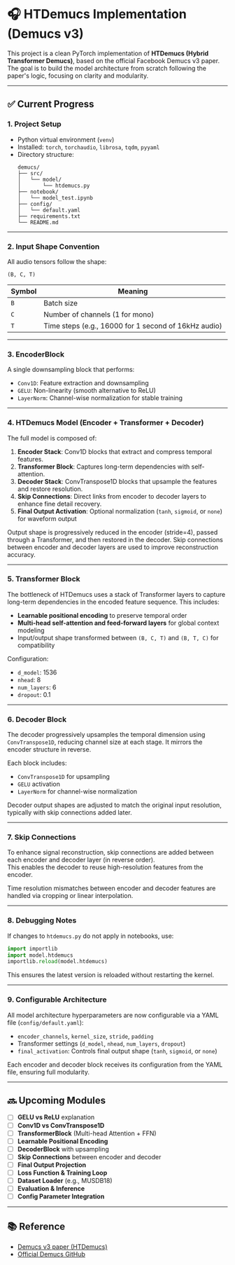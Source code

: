 # 🎧 HTDemucs Implementation (Demucs v3)

This project is a clean PyTorch implementation of **HTDemucs (Hybrid Transformer Demucs)**, based on the official Facebook Demucs v3 paper. The goal is to build the model architecture from scratch following the paper's logic, focusing on clarity and modularity.

---

## ✅ Current Progress

### 1. Project Setup

- Python virtual environment (`venv`)
- Installed: `torch`, `torchaudio`, `librosa`, `tqdm`, `pyyaml`
- Directory structure:
  ```
  demucs/
  ├── src/
  │   └── model/
  │       └── htdemucs.py
  ├── notebook/
  │   └── model_test.ipynb
  ├── config/
  │   └── default.yaml
  ├── requirements.txt
  └── README.md
  ```

---

### 2. Input Shape Convention

All audio tensors follow the shape:

```
(B, C, T)
```

| Symbol | Meaning |
|--------|---------|
| `B` | Batch size |
| `C` | Number of channels (1 for mono) |
| `T` | Time steps (e.g., 16000 for 1 second of 16kHz audio) |

---

### 3. EncoderBlock

A single downsampling block that performs:

- `Conv1D`: Feature extraction and downsampling
- `GELU`: Non-linearity (smooth alternative to ReLU)
- `LayerNorm`: Channel-wise normalization for stable training

---

### 4. HTDemucs Model (Encoder + Transformer + Decoder)

The full model is composed of:

1. **Encoder Stack**: Conv1D blocks that extract and compress temporal features.
2. **Transformer Block**: Captures long-term dependencies with self-attention.
3. **Decoder Stack**: ConvTranspose1D blocks that upsample the features and restore resolution.
4. **Skip Connections**: Direct links from encoder to decoder layers to enhance fine detail recovery.
5. **Final Output Activation**: Optional normalization (`tanh`, `sigmoid`, or `none`) for waveform output

Output shape is progressively reduced in the encoder (stride=4), passed through a Transformer, and then restored in the decoder. Skip connections between encoder and decoder layers are used to improve reconstruction accuracy.

---

### 5. Transformer Block

The bottleneck of HTDemucs uses a stack of Transformer layers to capture long-term dependencies in the encoded feature sequence. This includes:

- **Learnable positional encoding** to preserve temporal order
- **Multi-head self-attention and feed-forward layers** for global context modeling
- Input/output shape transformed between `(B, C, T)` and `(B, T, C)` for compatibility

Configuration:
- `d_model`: 1536
- `nhead`: 8
- `num_layers`: 6
- `dropout`: 0.1

---

### 6. Decoder Block

The decoder progressively upsamples the temporal dimension using `ConvTranspose1D`, reducing channel size at each stage. It mirrors the encoder structure in reverse.

Each block includes:
- `ConvTranspose1D` for upsampling
- `GELU` activation
- `LayerNorm` for channel-wise normalization

Decoder output shapes are adjusted to match the original input resolution, typically with skip connections added later.

---

### 7. Skip Connections

To enhance signal reconstruction, skip connections are added between each encoder and decoder layer (in reverse order).  
This enables the decoder to reuse high-resolution features from the encoder.

Time resolution mismatches between encoder and decoder features are handled via cropping or linear interpolation.

---

### 8. Debugging Notes

If changes to `htdemucs.py` do not apply in notebooks, use:

```python
import importlib
import model.htdemucs
importlib.reload(model.htdemucs)
```

This ensures the latest version is reloaded without restarting the kernel.

---

### 9. Configurable Architecture

All model architecture hyperparameters are now configurable via a YAML file (`config/default.yaml`):

- `encoder_channels`, `kernel_size`, `stride`, `padding`
- Transformer settings (`d_model`, `nhead`, `num_layers`, `dropout`)
- `final_activation`: Controls final output shape (`tanh`, `sigmoid`, or `none`)

Each encoder and decoder block receives its configuration from the YAML file, ensuring full modularity.

---

## 🔜 Upcoming Modules

- [ ] **GELU vs ReLU** explanation
- [ ] **Conv1D vs ConvTranspose1D**
- [ ] **TransformerBlock** (Multi-head Attention + FFN)
- [ ] **Learnable Positional Encoding**
- [ ] **DecoderBlock** with upsampling
- [ ] **Skip Connections** between encoder and decoder
- [ ] **Final Output Projection**
- [ ] **Loss Function & Training Loop**
- [ ] **Dataset Loader** (e.g., MUSDB18)
- [ ] **Evaluation & Inference**
- [ ] **Config Parameter Integration**

---

## 📚 Reference

- [Demucs v3 paper (HTDemucs)](https://arxiv.org/abs/2211.08553)
- [Official Demucs GitHub](https://github.com/facebookresearch/demucs)
